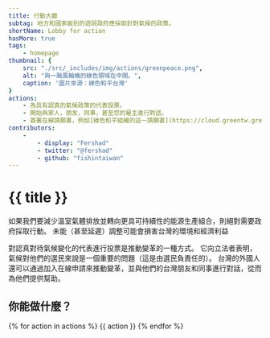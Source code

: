 ```yaml
---
title: 行動大廳
subtag: 地方和國家級別的遊說政府應採取針對氣候的政策。
shortName: Lobby for action
hasMore: true
tags:
    - homepage
thumbnail: { 
    src: "./src/_includes/img/actions/greenpeace.png", 
    alt: "與一颱風輪機的綠色領域在中間。",
    caption: '圖片來源：綠色和平台灣'
}
actions:
    - 為具有認真的氣候政策的代表投票。
    - 開始與家人，朋友，同事，甚至您的雇主進行對話。
    - 簽署在線請願書，例如[綠色和平組織的這一請願書](https://cloud.greentw.greenpeace.org/petition-climate-greenhouse).
contributors:
    - 
        - display: "Fershad"
        - twitter: "@fershad"
        - github: "fishintaiwan"
---
```


# {{ title }}
如果我們要減少溫室氣體排放並轉向更具可持續性的能源生產組合，則絕對需要政府採取行動。 未能（甚至延遲）調整可能會損害台灣的環境和經濟利益

對認真對待氣候變化的代表進行投票是推動變革的一種方式。 它向立法者表明，氣候對他們的選民來說是一個重要的問題（這是由選民負責任的）。 台灣的外國人還可以通過加入在線申請來推動變革，並與他們的台灣朋友和同事進行對話，從而為他們提供幫助。

<div class="action-cta card" data-spaced>
<div class="card--content">
<h2>
    你能做什麼？
</h2>
{% for action in actions %}
{{ action }}
{% endfor %}
</div>
</div>